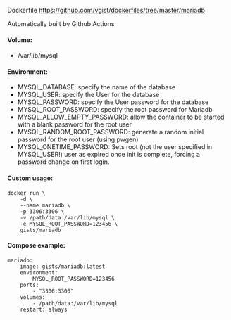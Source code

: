 Dockerfile <https://github.com/vgist/dockerfiles/tree/master/mariadb>

Automatically built by Github Actions

#### Volume:

- /var/lib/mysql

#### Environment:

- MYSQL_DATABASE: specify the name of the database
- MYSQL_USER: specify the User for the database
- MYSQL_PASSWORD: specify the User password for the database
- MYSQL_ROOT_PASSWORD: specify the root password for Mariadb
- MYSQL_ALLOW_EMPTY_PASSWORD:  allow the container to be started with a blank password for the root user
- MYSQL_RANDOM_ROOT_PASSWORD: generate a random initial password for the root user (using pwgen)
- MYSQL_ONETIME_PASSWORD: Sets root (not the user specified in MYSQL_USER!) user as expired once init is complete, forcing a password change on first login.

#### Custom usage:

    docker run \
        -d \
        --name mariadb \
        -p 3306:3306 \
        -v /path/data:/var/lib/mysql \
        -e MYSQL_ROOT_PASSWORD=123456 \
        gists/mariadb

#### Compose example:

    mariadb:
        image: gists/mariadb:latest
        environment:
            MYSQL_ROOT_PASSWORD=123456
        ports:
            - "3306:3306"
        volumes:
            - /path/data:/var/lib/mysql
        restart: always
